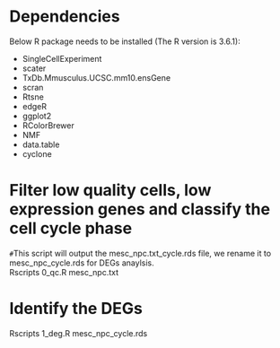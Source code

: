 # Dependencies
Below R package needs to be installed (The R version is 3.6.1):
- SingleCellExperiment
- scater
- TxDb.Mmusculus.UCSC.mm10.ensGene
- scran
- Rtsne
- edgeR
- ggplot2
- RColorBrewer
- NMF
- data.table
- cyclone

# Filter low quality cells, low expression genes and classify the cell cycle phase
`#`This script will output the mesc_npc.txt_cycle.rds file, we rename it to mesc_npc_cycle.rds for DEGs anaylsis.<br>
Rscripts 0_qc.R mesc_npc.txt

# Identify the DEGs
Rscripts 1_deg.R mesc_npc_cycle.rds
